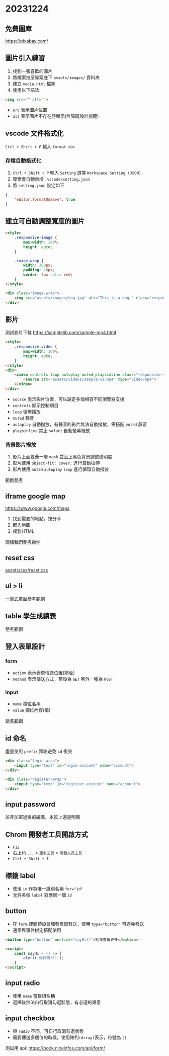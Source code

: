 # 20231224

## 免費圖庫

https://pixabay.com/

## 圖片引入練習

1. 找到一張喜歡的圖片
2. 將檔案拉至專案底下 `assets/images/` 資料夾
3. 建立 `media.html` 檔案
4. 使用以下語法

```html
<img src="" alt="">
```

- `src` 表示圖片位置
- `alt` 表示圖片不存在時顯示(無障礙設計規範)

## vscode 文件格式化

`Ctrl + Shift + P` 輸入 `format doc`

### 存檔自動格式化

1. `Ctrl + Shift + P` 輸入 `Setting` 選擇 `Workspace Setting (JSON)`
2. 專案會自動新增 `.vscode/setting.json`
3. 將 `setting.json` 設定如下

```json
{
    "editor.formatOnSave": true
}
```

## 建立可自動調整寬度的圖片

```html
<style>
    .responsive-image {
        max-width: 100%;
        height: auto;
    }

    .image-wrap {
        width: 300px;
        padding: 10px;
        border: 1px solid red;
    }
</style>

<div class="image-wrap">
    <img src="assets/images/dog.jpg" alt="This is a dog." class="responsive-image">
</div>
```

## 影片

測試影片下載 https://samplelib.com/sample-mp4.html

```html
<style>
    .responsive-video {
        max-width: 100%;
        height: auto;
    }
</style>
<div>
    <video controls loop autoplay muted playsinline class="responsive-video">
        <source src="assets/videos/sample-5s.mp4" type="video/mp4">
    </video>
</div>
```

- `source` 表示影片位置，可以設定多個相容不同瀏覽器支援
- `controls` 顯示控制項目
- `loop` 循環播放
- `muted` 靜音
- `autoplay` 自動撥放，有聲音的影片無法自動撥放，需搭配 `muted` 靜音
- `playsinline` 禁止 `safari` 自動螢幕撥放


### 背景影片撥放

1. 影片上面要疊一層 `mask` 並且上黑色背景調整透明度
2. 影片使用 `object-fit: cover;` 進行自動拉伸
3. 影片使用 `muted` `autoplay` `loop` 進行循環自動撥放

[範例參考](background_video_player.html)


## iframe google map

https://www.google.com/maps

1. 找到需要的地點，按分享
2. 嵌入地圖
3. 複製HTML

[聯絡我們參考範例](contact_us.html)

## reset css

[assets/css/reset.css](assets/css/reset.css)

## ul > li

[一頁式畫面參考範例](header_menu.html)


## table 學生成績表

[參考範例](student_score.html)

## 登入表單設計

### form

- `action` 表示表單傳送位置(網址)
- `method` 表示傳送方式，預設為 `GET` 另外一種為 `POST`

### input

- `name` 欄位名稱
- `value` 欄位內容(值)

[參考範例](login_form.html)

## id 命名

盡量使用 `prefix` 策略避免 `id` 衝突

```html
<div class="login-wrap">
    <input type="text" id="login-account" name="account">
</div>

<div class="register-wrap">
    <input type="text" id="register-account" name="account">
</div>
```

## input password

並非加密過後的編碼，本質上還是明碼

## Chrom 開發者工具開啟方式

- `F12`
- 右上角 `...` > `更多工具` > `開發人員工具`
- `Ctrl + Shift + I`

## 標籤 label

- 使用 `id` 作為唯一識別名稱 `for="id"`
- 允許多個 `label` 對應同一個 `id`

## button

- 在 `form` 裡面預設會觸發表單發送，使用 `type="button"` 可避免發送
- 通常與事件綁定搭配使用

```html
<button type="button" onclick="sayHi()">點我查看更多</button>

<script>
    const sayHi = () => {
        alert('你好啊!!!');
    }
</script>
```

## input radio

- 使用 `name` 當群組名稱
- 選擇後無法自行取消勾選狀態，有必選的語意

## input checkbox

- 與 `radio` 不同，可自行取消勾選狀態
- 需要傳送多個值的時候，使用陣列`(Array)`表示，符號為 `[]`

測試用 api: https://book.niceinfos.com/api/form/